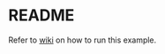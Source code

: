 # README

Refer to [wiki](https://github.com/pokgak/cloud-wp-ws19/wiki/Deploying-to-Kubernetes) on how to run this example.